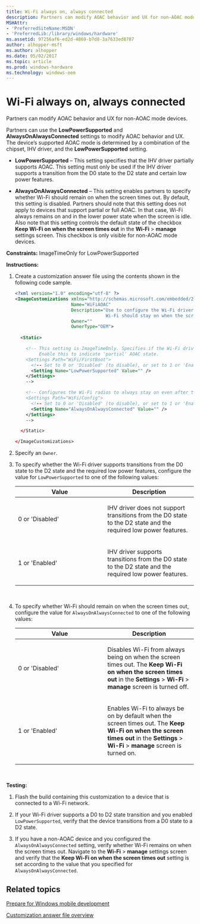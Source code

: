 ```yaml
---
title: Wi-Fi always on, always connected
description: Partners can modify AOAC behavior and UX for non-AOAC mode devices.
MSHAttr:
- 'PreferredSiteName:MSDN'
- 'PreferredLib:/library/windows/hardware'
ms.assetid: 97256af6-ed2d-4869-b7d8-3a7633ed8787
author: alhopper-msft
ms.author: alhopper
ms.date: 05/02/2017
ms.topic: article
ms.prod: windows-hardware
ms.technology: windows-oem
---
```


# Wi-Fi always on, always connected


Partners can modify AOAC behavior and UX for non-AOAC mode devices.

Partners can use the **LowPowerSupported** and **AlwaysOnAlwaysConnected** settings to modify AOAC behavior and UX. The device’s supported AOAC mode is determined by a combination of the chipset, IHV driver, and the **LowPowerSupported** setting.

-   **LowPowerSupported** – This setting specifies that the IHV driver partially supports AOAC. This setting must only be used if the IHV driver supports a transition from the D0 state to the D2 state and certain low power features.

-   **AlwaysOnAlwaysConnected** – This setting enables partners to specify whether Wi-Fi should remain on when the screen times out. By default, this setting is disabled. Partners should note that this setting does not apply to devices that support partial or full AOAC. In that case, Wi-Fi always remains on and in the lower power state when the screen is idle. Also note that this setting controls the default state of the checkbox **Keep Wi-Fi on when the screen times out** in the **Wi-Fi** &gt; **manage** settings screen. This checkbox is only visible for non-AOAC mode devices.

<a href="" id="constraints---imagetimeonly-for-lowpowersupported"></a>**Constraints:** ImageTimeOnly for LowPowerSupported  

<a href="" id="instructions-"></a>**Instructions:**  
1.  Create a customization answer file using the contents shown in the following code sample.

    ```XML
    <?xml version="1.0" encoding="utf-8" ?>  
    <ImageCustomizations xmlns="http://schemas.microsoft.com/embedded/2004/10/ImageUpdate"  
                         Name="WiFiAOAC"  
                         Description="Use to configure the Wi-Fi driver to support transition from a D0 state to a D2 state and to specify whether
                                      Wi-Fi should stay on when the screen times out."  
                         Owner=""  
                         OwnerType="OEM"> 
      
      <Static>  

        <!-- This setting is ImageTimeOnly. Specifies if the Wi-Fi driver supports D0 to D2 transitioning. 
             Enable this to indicate 'partial' AOAC state. 
        <Settings Path="WiFi/FirstBoot">  
          <!-- Set to 0 or 'Disabled' (to disable), or set to 1 or 'Enabled' (to enable). -->
          <Setting Name="LowPowerSupported" Value="" />  
        </Settings>  
        -->

        <!-- Configures the Wi-Fi radios to always stay on even after the screen times out. This applies to non-AOAC devices only.
        <Settings Path="WiFi/Config">  
          <!-- Set to 0 or 'Disabled' (to disable), or set to 1 or 'Enabled' (to enable). -->
          <Setting Name="AlwaysOnAlwaysConnected" Value="" />    
        </Settings>  
        -->

      </Static>

    </ImageCustomizations>
    ```

2.  Specify an `Owner`.

3.  To specify whether the Wi-Fi driver supports transitions from the D0 state to the D2 state and the required low power features, configure the value for `LowPowerSupported` to one of the following values:

    <table>
    <colgroup>
    <col width="50%" />
    <col width="50%" />
    </colgroup>
    <thead>
    <tr class="header">
    <th>Value</th>
    <th>Description</th>
    </tr>
    </thead>
    <tbody>
    <tr class="odd">
    <td><p>0 or 'Disabled'</p></td>
    <td><p>IHV driver does not support transitions from the D0 state to the D2 state and the required low power features.</p></td>
    </tr>
    <tr class="even">
    <td><p>1 or 'Enabled'</p></td>
    <td><p>IHV driver supports transitions from the D0 state to the D2 state and the required low power features.</p></td>
    </tr>
    </tbody>
    </table>

     

4.  To specify whether Wi-Fi should remain on when the screen times out, configure the value for `AlwaysOnAlwaysConnected` to one of the following values:

    <table>
    <colgroup>
    <col width="50%" />
    <col width="50%" />
    </colgroup>
    <thead>
    <tr class="header">
    <th>Value</th>
    <th>Description</th>
    </tr>
    </thead>
    <tbody>
    <tr class="odd">
    <td><p>0 or 'Disabled'</p></td>
    <td><p>Disables Wi-Fi from always being on when the screen times out. The <strong>Keep Wi-Fi on when the screen times out</strong> in the <strong>Settings</strong> &gt; <strong>Wi-Fi</strong> &gt; <strong>manage</strong> screen is turned off.</p></td>
    </tr>
    <tr class="even">
    <td><p>1 or 'Enabled'</p></td>
    <td><p>Enables Wi-Fi to always be on by default when the screen times out. The <strong>Keep Wi-Fi on when the screen times out</strong> in the <strong>Settings</strong> &gt; <strong>Wi-Fi</strong> &gt; <strong>manage</strong> screen is turned on.</p></td>
    </tr>
    </tbody>
    </table>

     

<a href="" id="testing-"></a>**Testing:**  
1.  Flash the build containing this customization to a device that is connected to a Wi-Fi network.

2.  If your Wi-Fi driver supports a D0 to D2 state transition and you enabled `LowPowerSupported`, verify that the device transitions from a D0 state to a D2 state.

3.  If you have a non-AOAC device and you configured the `AlwaysOnAlwaysConnected` setting, verify whether Wi-Fi remains on when the screen times out. Navigate to the **Wi-Fi** &gt; **manage** settings screen and verify that the **Keep Wi-Fi on when the screen times out** setting is set according to the value that you specified for `AlwaysOnAlwaysConnected`.

## Related topics

[Prepare for Windows mobile development](https://docs.microsoft.com/en-us/windows-hardware/manufacture/mobile/preparing-for-windows-mobile-development)

[Customization answer file overview](https://docs.microsoft.com/en-us/windows-hardware/customize/mobile/mcsf/customization-answer-file)
